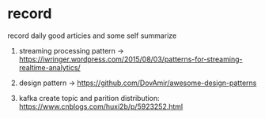 # record
record daily good articies and some self summarize

1. streaming processing pattern -> https://iwringer.wordpress.com/2015/08/03/patterns-for-streaming-realtime-analytics/

2. design pattern -> https://github.com/DovAmir/awesome-design-patterns

3. kafka create topic and parition distribution: https://www.cnblogs.com/huxi2b/p/5923252.html
